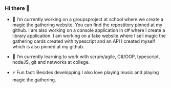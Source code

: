 ### Hi there 👋

- 🔭 I’m currently working on a groupsproject at school where we create a magic the gathering website. You can find the repostitory pinned at my github. I am also working on a console application in c# where I create a library application. I am working on a fake website where I sell magic the gathering cards created with typescript and an API I created myself which is also pinned at my github.

- 🌱 I’m currently learning to work with scrum/agile, C#/OOP, typescript, nodeJS, git and networks at college.

- ⚡ Fun fact: Besides developping I also love playing music and playing magic the gathering.
<!--
**ExanFabry/ExanFabry** is a ✨ _special_ ✨ repository because its `README.md` (this file) appears on your GitHub profile.

Here are some ideas to get you started:

- 🔭 I’m currently working on ...
- 🌱 I’m currently learning ...
- 👯 I’m looking to collaborate on ...
- 🤔 I’m looking for help with ...
- 💬 Ask me about ...
- 📫 How to reach me: ...
- 😄 Pronouns: ...
- ⚡ Fun fact: ...
-->

